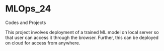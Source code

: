 # MLOps_24
Codes and Projects 

This project involves deployment of a trained ML model on local server so that user can access it through the browser. Further, this can be deployed on cloud for access from anywhere.
